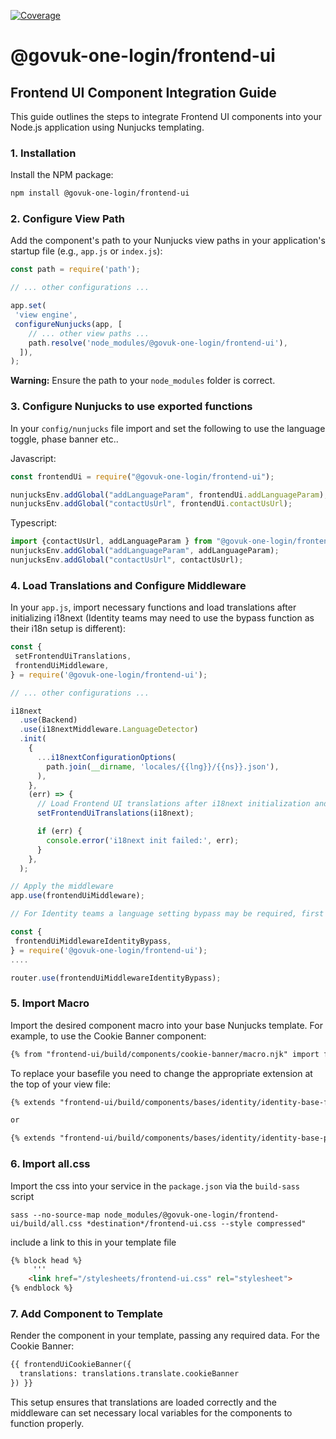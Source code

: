 [![Coverage](https://sonarcloud.io/api/project_badges/measure?project=govuk-one-login_frontend-ui&metric=coverage)](https://sonarcloud.io/summary/overall?id=govuk-one-login_frontend-ui)

# @govuk-one-login/frontend-ui

## Frontend UI Component Integration Guide

This guide outlines the steps to integrate Frontend UI components into your Node.js application using Nunjucks templating.

### 1. Installation

Install the NPM package:

```bash
npm install @govuk-one-login/frontend-ui
```

### 2. Configure View Path

Add the component's path to your Nunjucks view paths in your application's startup file (e.g., `app.js` or `index.js`):

```javascript
const path = require('path');

// ... other configurations ...

app.set(
 'view engine',
 configureNunjucks(app, [
    // ... other view paths ...
    path.resolve('node_modules/@govuk-one-login/frontend-ui'),
  ]),
);
```

**Warning:** Ensure the path to your `node_modules` folder is correct.

### 3. Configure Nunjucks to use exported functions

In your `config/nunjucks` file import and set the following to use the language toggle, phase banner etc..

Javascript:
```javascript
const frontendUi = require("@govuk-one-login/frontend-ui");

nunjucksEnv.addGlobal("addLanguageParam", frontendUi.addLanguageParam);
nunjucksEnv.addGlobal("contactUsUrl", frontendUi.contactUsUrl);
```
Typescript:
```typescript
import {contactUsUrl, addLanguageParam } from "@govuk-one-login/frontend-ui";
nunjucksEnv.addGlobal("addLanguageParam", addLanguageParam);
nunjucksEnv.addGlobal("contactUsUrl", contactUsUrl);
```

### 4. Load Translations and Configure Middleware

In your `app.js`, import necessary functions and load translations after initializing i18next (Identity teams may need to use the bypass function as their i18n setup is different):

```javascript
const {
 setFrontendUiTranslations,
 frontendUiMiddleware,
} = require('@govuk-one-login/frontend-ui');

// ... other configurations ...

i18next
  .use(Backend)
  .use(i18nextMiddleware.LanguageDetector)
  .init(
    {
      ...i18nextConfigurationOptions(
        path.join(__dirname, 'locales/{{lng}}/{{ns}}.json'),
      ),
    },
    (err) => {
      // Load Frontend UI translations after i18next initialization and pass current instance of i18next
      setFrontendUiTranslations(i18next); 

      if (err) {
        console.error('i18next init failed:', err);
      }
    },
  );

// Apply the middleware
app.use(frontendUiMiddleware);

// For Identity teams a language setting bypass may be required, first import the bypass function and then configure router to use the new function at the top of your router.use functions

const {
 frontendUiMiddlewareIdentityBypass,
} = require('@govuk-one-login/frontend-ui');
....

router.use(frontendUiMiddlewareIdentityBypass);

```

### 5. Import Macro

Import the desired component macro into your base Nunjucks template. For example, to use the Cookie Banner component:

```html
{% from "frontend-ui/build/components/cookie-banner/macro.njk" import frontendUiCookieBanner %}
```

To replace your basefile you need to change the appropriate extension at the top of your view file:
```html
{% extends "frontend-ui/build/components/bases/identity/identity-base-form.njk" %}

or 

{% extends "frontend-ui/build/components/bases/identity/identity-base-page.njk" %}

```

### 6. Import all.css
Import the css into your service in the `package.json` via the `build-sass` script
```
sass --no-source-map node_modules/@govuk-one-login/frontend-ui/build/all.css *destination*/frontend-ui.css --style compressed"
```

include a link to this in your template file
```html
{% block head %}
     '''
    <link href="/stylesheets/frontend-ui.css" rel="stylesheet">
{% endblock %}
```


### 7. Add Component to Template

Render the component in your template, passing any required data. For the Cookie Banner:

```html
{{ frontendUiCookieBanner({
  translations: translations.translate.cookieBanner 
}) }}
```

This setup ensures that translations are loaded correctly and the middleware can set necessary local variables for the components to function properly.
